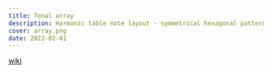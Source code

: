 ```yaml
---
title: Tonal array
description: Harmonic table note layout - symmetrical hexagonal pattern of interval sequences
cover: array.png
date: 2022-02-01
---
```


<script setup>
import tonalSpace from './space.vue'
</script>

<client-only>
  <tonal-space />
</client-only>

[wiki](https://en.wikipedia.org/wiki/Harmonic_table_note_layout)
